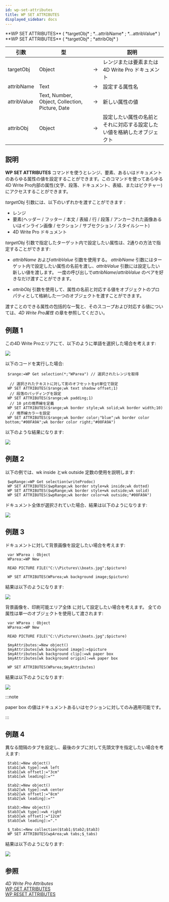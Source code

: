 ```yaml
---
id: wp-set-attributes
title: WP SET ATTRIBUTES
displayed_sidebar: docs
---
```


<!--REF #_command_.WP SET ATTRIBUTES.Syntax-->**WP SET ATTRIBUTES** ( *targetObj* ; *...attribName* ; *...attribValue* )<br/>**WP SET ATTRIBUTES** ( *targetObj* ; *attribObj* )<!-- END REF-->

<!--REF #_command_.WP SET ATTRIBUTES.Params-->

| 引数          | 型                                               |                             | 説明                                  |
| ----------- | ----------------------------------------------- | --------------------------- | ----------------------------------- |
| targetObj   | Object                                          | &#8594; | レンジまたは要素または4D Write Pro ドキュメント      |
| attribName  | Text                                            | &#8594; | 設定する属性名                             |
| attribValue | Text, Number, Object, Collection, Picture, Date | &#8594; | 新しい属性の値                             |
| attribObj   | Object                                          | &#8594; | 設定したい属性の名前とそれに対応する設定したい値を格納したオブジェクト |

<!-- END REF-->

## 説明

**WP SET ATTRIBUTES** コマンドを使うと<!--REF #_command_.WP SET ATTRIBUTES.Summary-->レンジ、要素、あるいはドキュメントのあらゆる属性の値を設定することができます。<!-- END REF-->このコマンドを使ってあらゆる4D Write Pro内部の属性(文字、段落、ドキュメント、表組、またはピクチャー)にアクセスすることができます。

*targetObj* 引数には、以下のいずれかを渡すことができます :

- レンジ
- 要素(ヘッダー / フッター / 本文 / 表組 / 行 / 段落 / アンカーされた画像あるいはインライン画像 / セクション / サブセクション / スタイルシート)
- 4D Write Pro ドキュメント

*targetObj* 引数で指定したターゲット内で設定したい属性は、2通りの方法で指定することができます:

- *attribName* および*attribValue* 引数を使用する。 *attribName* 引数にはターゲット内で設定したい属性の名前を渡し、*attribValue* 引数には設定したい新しい値を渡します。 一度の呼び出しで*attribName*/*attribValue* のペアを好きなだけ渡すことができます。

- *attribObj* 引数を使用して、属性の名前と対応する値をオブジェクトのプロパティとして格納した一つのオブジェクトを渡すことができます。

渡すことのできる属性の包括的な一覧と、そのスコープおよび対応する値については、*4D Write Pro属性* の章を参照してください。

## 例題 1

この4D Write Proエリアにて、以下のように単語を選択した場合を考えます:

![](../../assets/en/WritePro/commands/pict2643639.en.png)

以下のコードを実行した場合:

```4d
 $range:=WP Get selection(*;"WParea") // 選択されたレンジを取得
 
  // 選択されたテキストに対して影のオフセットをpt単位で設定
 WP SET ATTRIBUTES($range;wk text shadow offset;1)
  // 段落のパッディングを設定
 WP SET ATTRIBUTES($range;wk padding;1)
  // 10 ptの境界線を定義
 WP SET ATTRIBUTES($range;wk border style;wk solid;wk border width;10)
  // 境界線カラーを設定
 WP SET ATTRIBUTES($range;wk border color;"blue";wk border color bottom;"#00FA9A";wk border color right;"#00FA9A")
```

以下のような結果になります:

![](../../assets/en/WritePro/commands/pict2643642.en.png)

## 例題 2

以下の例では、wk inside とwk outside 定数の使用を説明します:

```4d
 $wpRange:=WP Get selection(writeProdoc)
 WP SET ATTRIBUTES($wpRange;wk border style+wk inside;wk dotted)
 WP SET ATTRIBUTES($wpRange;wk border style+wk outside;wk solid)
 WP SET ATTRIBUTES($wpRange;wk border color+wk outside;"#00FA9A")
```

ドキュメント全体が選択されていた場合、結果は以下のようになります:

![](../../assets/en/WritePro/commands/pict2821715.en.png)

## 例題 3

ドキュメントに対して背景画像を設定したい場合を考えます:

```4d
 var WParea : Object
 WParea:=WP New
 
 READ PICTURE FILE("C:\\Pictures\\boats.jpg";$picture)
 
 WP SET ATTRIBUTES(WParea;wk background image;$picture)
```

結果は以下のようになります:

![](../../assets/en/WritePro/commands/pict3514231.en.png)

背景画像を、印刷可能エリア全体 に対して設定したい場合を考えます。 全ての属性は単一のオブジェクトを使用して渡されます:

```4d
 var WParea : Object
 WParea:=WP New
 
 READ PICTURE FILE("C:\\Pictures\\boats.jpg";$picture)
 
 $myAttributes:=New object()
 $myAttributes[wk background image]:=$picture
 $myAttributes[wk background clip]:=wk paper box
 $myAttributes[wk background origin]:=wk paper box

 WP SET ATTRIBUTES(WParea;$myAttributes)
```

結果は以下のようになります:

![](../../assets/en/WritePro/commands/pict3514233.en.png)

:::note

paper box の値はドキュメントあるいはセクションに対してのみ適用可能です。

:::

## 例題 4

異なる間隔のタブを設定し、最後のタブに対して先頭文字を指定したい場合を考えます:

```4d
 $tab1:=New object()
 $tab1[wk type]:=wk left
 $tab1[wk offset]:="3cm"
 $tab1[wk leading]:=""
 
 $tab2:=New object()
 $tab2[wk type]:=wk center
 $tab2[wk offset]:="8cm"
 $tab2[wk leading]:=""
 
 $tab3:=New object()
 $tab3[wk type]:=wk right
 $tab3[wk offset]:="12cm"
 $tab3[wk leading]:="."
 
 $_tabs:=New collection($tab1;$tab2;$tab3)
 WP SET ATTRIBUTES(wpArea;wk tabs;$_tabs)
```

結果は以下のようになります:

![](../../assets/en/WritePro/commands/pict4251559.en.png)

## 参照

*4D Write Pro Attributes*\
[WP GET ATTRIBUTES](../commands/wp-get-attributes.md)\
[WP RESET ATTRIBUTES](../commands/wp-reset-attributes.md)